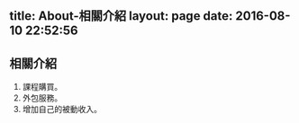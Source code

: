title: About-相關介紹
layout: page
date: 2016-08-10 22:52:56
---
## 相關介紹




1. 課程購買。
2. 外包服務。
3. 增加自己的被動收入。
